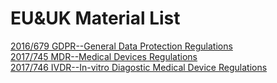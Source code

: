 # EU&UK Material List
[2016/679 GDPR--General Data Protection Regulations](https://github.com/DIJUNLIAO/Laws_Regulations_and_Standards/blob/main/EU%26UK/EU%202016-679%20GDPR%20General%20Data%20Protection%20Regulation.pdf)<br>
[2017/745 MDR--Medical Devices Regulations](https://github.com/DIJUNLIAO/Laws_Regulations_and_Standards/blob/main/EU%26UK/EU%202017-745%20MDR%20Medical%20Devices%20Regulations.pdf)<br>
[2017/746 IVDR--In-vitro Diagostic Medical Device Regulations]()
